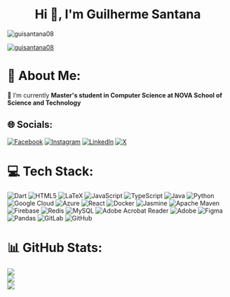 <h1 align="center">Hi 👋, I'm Guilherme Santana </h1>

<p align="left"> <img src="https://komarev.com/ghpvc/?username=guisantana08&label=Profile%20views&color=0e75b6&style=flat" alt="guisantana08" /> </p>

<p align="left"> <a href="https://github.com/ryo-ma/github-profile-trophy"><img src="https://github-profile-trophy.vercel.app/?username=guisantana08" alt="guisantana08" /></a> </p>


# 💫 About Me:

🔭 I’m currently **Master's student in Computer Science at NOVA School of Science and Technology**<br>


## 🌐 Socials:

[![Facebook](https://img.shields.io/badge/Facebook-%231877F2.svg?logo=Facebook&logoColor=white)](https://facebook.com/guilherme.filipe.9041) [![Instagram](https://img.shields.io/badge/Instagram-%23E4405F.svg?logo=Instagram&logoColor=white)](https://instagram.com/gfsps) [![LinkedIn](https://img.shields.io/badge/LinkedIn-%230077B5.svg?logo=linkedin&logoColor=white)](https://linkedin.com/in/guilherme-santana-a1a9a5206) [![X](https://img.shields.io/badge/X-black.svg?logo=X&logoColor=white)](https://x.com/gfsps)

# 💻 Tech Stack:

![Dart](https://img.shields.io/badge/dart-%230175C2.svg?style=plastic&logo=dart&logoColor=white) ![HTML5](https://img.shields.io/badge/html5-%23E34F26.svg?style=plastic&logo=html5&logoColor=white) ![LaTeX](https://img.shields.io/badge/latex-%23008080.svg?style=plastic&logo=latex&logoColor=white) ![JavaScript](https://img.shields.io/badge/javascript-%23323330.svg?style=plastic&logo=javascript&logoColor=%23F7DF1E) ![TypeScript](https://img.shields.io/badge/typescript-%23007ACC.svg?style=plastic&logo=typescript&logoColor=white) ![Java](https://img.shields.io/badge/java-%23ED8B00.svg?style=plastic&logo=openjdk&logoColor=white) ![Python](https://img.shields.io/badge/python-3670A0?style=plastic&logo=python&logoColor=ffdd54) ![Google Cloud](https://img.shields.io/badge/GoogleCloud-%234285F4.svg?style=plastic&logo=google-cloud&logoColor=white) ![Azure](https://img.shields.io/badge/azure-%230072C6.svg?style=plastic&logo=microsoftazure&logoColor=white) ![React](https://img.shields.io/badge/react-%2320232a.svg?style=plastic&logo=react&logoColor=%2361DAFB) ![Docker](https://img.shields.io/badge/docker-%230db7ed.svg?style=plastic&logo=docker&logoColor=white) ![Jasmine](https://img.shields.io/badge/jasmine-%238A4182.svg?style=plastic&logo=jasmine&logoColor=white) ![Apache Maven](https://img.shields.io/badge/Apache%20Maven-C71A36?style=plastic&logo=Apache%20Maven&logoColor=white) ![Firebase](https://img.shields.io/badge/firebase-a08021?style=plastic&logo=firebase&logoColor=ffcd34) ![Redis](https://img.shields.io/badge/redis-%23DD0031.svg?style=plastic&logo=redis&logoColor=white) ![MySQL](https://img.shields.io/badge/mysql-4479A1.svg?style=plastic&logo=mysql&logoColor=white) ![Adobe Acrobat Reader](https://img.shields.io/badge/Adobe%20Acrobat%20Reader-EC1C24.svg?style=plastic&logo=Adobe%20Acrobat%20Reader&logoColor=white) ![Adobe](https://img.shields.io/badge/adobe-%23FF0000.svg?style=plastic&logo=adobe&logoColor=white) ![Figma](https://img.shields.io/badge/figma-%23F24E1E.svg?style=plastic&logo=figma&logoColor=white) ![Pandas](https://img.shields.io/badge/pandas-%23150458.svg?style=plastic&logo=pandas&logoColor=white) ![GitLab](https://img.shields.io/badge/gitlab-%23181717.svg?style=plastic&logo=gitlab&logoColor=white) ![GitHub](https://img.shields.io/badge/github-%23121011.svg?style=plastic&logo=github&logoColor=white)

# 📊 GitHub Stats:

![](https://github-readme-stats.vercel.app/api?username=GuiSantana08&theme=monokai&hide_border=false&include_all_commits=true&count_private=false)<br/>
![](https://github-readme-streak-stats.herokuapp.com/?user=GuiSantana08&theme=monokai&hide_border=false)<br/>
![](https://github-readme-stats.vercel.app/api/top-langs/?username=GuiSantana08&theme=monokai&hide_border=false&include_all_commits=true&count_private=true&layout=compact)
